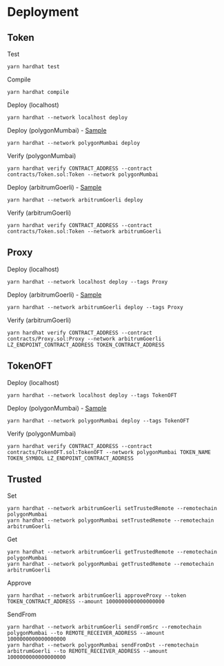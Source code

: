 # Deployment

## Token

Test
```
yarn hardhat test
```

Compile
```
yarn hardhat compile
```

Deploy (localhost)
```
yarn hardhat --network localhost deploy
```

Deploy (polygonMumbai) - [Sample](https://mumbai.polygonscan.com/token/0x6167f53cAd11dF93ca8D572a158A67807631b2a6)
```
yarn hardhat --network polygonMumbai deploy
```

Verify (polygonMumbai)
```
yarn hardhat verify CONTRACT_ADDRESS --contract contracts/Token.sol:Token --network polygonMumbai
```

Deploy (arbitrumGoerli) - [Sample](https://goerli.arbiscan.io/token/0x0239fAaE00628616679eA1124e0F68e4AD6F287b)
```
yarn hardhat --network arbitrumGoerli deploy
```

Verify (arbitrumGoerli)
```
yarn hardhat verify CONTRACT_ADDRESS --contract contracts/Token.sol:Token --network arbitrumGoerli
```

## Proxy

Deploy (localhost)
```
yarn hardhat --network localhost deploy --tags Proxy
```

Deploy (arbitrumGoerli) - [Sample](https://goerli.arbiscan.io/address/0xf95c39f613ad761E15F23048108146A5Df558fA2)
```
yarn hardhat --network arbitrumGoerli deploy --tags Proxy
```

Verify (arbitrumGoerli)
```
yarn hardhat verify CONTRACT_ADDRESS --contract contracts/Proxy.sol:Proxy --network arbitrumGoerli LZ_ENDPOINT_CONTRACT_ADDRESS TOKEN_CONTRACT_ADDRESS
```

## TokenOFT

Deploy (localhost)
```
yarn hardhat --network localhost deploy --tags TokenOFT
```

Deploy (polygonMumbai) - [Sample](https://mumbai.polygonscan.com/address/0x85F4d06D1c5070b5e75F007f6D2F53CB5077369A)
```
yarn hardhat --network polygonMumbai deploy --tags TokenOFT
```

Verify (polygonMumbai)
```
yarn hardhat verify CONTRACT_ADDRESS --contract contracts/TokenOFT.sol:TokenOFT --network polygonMumbai TOKEN_NAME TOKEN_SYMBOL LZ_ENDPOINT_CONTRACT_ADDRESS
```

## Trusted

Set
```
yarn hardhat --network arbitrumGoerli setTrustedRemote --remotechain polygonMumbai
yarn hardhat --network polygonMumbai setTrustedRemote --remotechain arbitrumGoerli
```

Get
```
yarn hardhat --network arbitrumGoerli getTrustedRemote --remotechain polygonMumbai
yarn hardhat --network polygonMumbai getTrustedRemote --remotechain arbitrumGoerli
```

Approve
```
yarn hardhat --network arbitrumGoerli approveProxy --token TOKEN_CONTRACT_ADDRESS --amount 1000000000000000000
```

SendFrom
```
yarn hardhat --network arbitrumGoerli sendFromSrc --remotechain polygonMumbai --to REMOTE_RECEIVER_ADDRESS --amount 1000000000000000000
yarn hardhat --network polygonMumbai sendFromDst --remotechain arbitrumGoerli --to REMOTE_RECEIVER_ADDRESS --amount 1000000000000000000
```